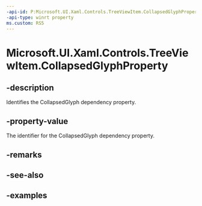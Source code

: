 ```yaml
---
-api-id: P:Microsoft.UI.Xaml.Controls.TreeViewItem.CollapsedGlyphProperty
-api-type: winrt property
ms.custom: RS5
---
```

<!-- Property syntax.
public DependencyProperty CollapsedGlyphProperty { get; }
-->

# Microsoft.UI.Xaml.Controls.TreeViewItem.CollapsedGlyphProperty


## -description

Identifies the CollapsedGlyph dependency property.


## -property-value

The identifier for the CollapsedGlyph dependency property.


## -remarks


## -see-also


## -examples


